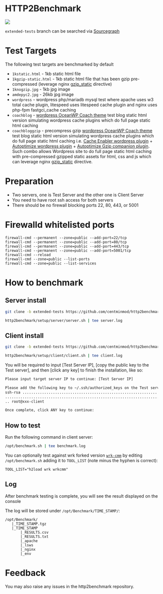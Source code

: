 # HTTP2Benchmark
[<img src="https://img.shields.io/badge/Made%20with-BASH-orange.svg">](https://en.wikipedia.org/wiki/Bash_(Unix_shell)) 

`extended-tests` branch can be searched via [Sourcegraph](https://sourcegraph.com/github.com/centminmod/http2benchmark@extended-tests)

# Test Targets

The following test targets are benchmarked by default

* `1kstatic.html` - 1kb static html file
* `1kgzip-static.html` - 1kb static html file that has been gzip pre-compressed (leverage nginx [gzip_static](https://nginx.org/en/docs/http/ngx_http_gzip_static_module.html#gzip_static) directive)
* `1knogzip.jpg` - 1kb jpg image
* `amdepyc2.jpg` - 26kb jpg image
* `wordpress` - wordpress php/mariadb mysql test where apache uses w3 total cache plugin, litespeed uses litespeed cache plugin and nginx uses php-fpm fastgci_cache caching
* `coachblog` - [wordpress OceanWP Coach theme](https://github.com/centminmod/testpages) test blog static html version simulating wordpress cache plugins which do full page static html caching
* `coachbloggzip` - precompress gzip [wordpress OceanWP Coach theme](https://github.com/centminmod/testpages) test blog static html version simulating wordpress cache plugins which do full page static html caching i.e. [Cache Enabler wordpress plugin](https://wordpress.org/plugins/cache-enabler/) + [Autoptimize wordpress plugin](https://wordpress.org/plugins/autoptimize/) + [Autoptimize Gzip companion plugin](https://github.com/centminmod/autoptimize-gzip). Such combo allows Wordpress site to do full page static html caching with pre-compressed gzipped static assets for html, css and js which can leverage nginx [gzip_static](https://nginx.org/en/docs/http/ngx_http_gzip_static_module.html#gzip_static) directive.

# Preparation 
  - Two servers, one is Test Server and the other one is Client Server
  - You need to have root ssh access for both servers
  - There should be no firewall blocking ports 22, 80, 443, or 5001

# Firewalld whitelisted ports

```
firewall-cmd --permanent --zone=public --add-port=22/tcp
firewall-cmd --permanent --zone=public --add-port=80/tcp
firewall-cmd --permanent --zone=public --add-port=443/tcp
firewall-cmd --permanent --zone=public --add-port=5001/tcp
firewall-cmd --reload
firewall-cmd --zone=public --list-ports
firewall-cmd --zone=public --list-services
```

# How to benchmark
## Server install
``` bash
git clone -b extended-tests https://github.com/centminmod/http2benchmark.git
```
``` bash
http2benchmark/setup/server/server.sh | tee server.log
```

## Client install
``` bash
git clone -b extended-tests https://github.com/centminmod/http2benchmark.git
```
``` bash
http2benchmark/setup/client/client.sh | tee client.log
```

You will be required to input [Test Server IP], [copy the public key to the Test server], and then [click any key] to finish the installation, like so:
``` bash
Please input target server IP to continue: [Test Server IP]
```
``` bash
Please add the following key to ~/.ssh/authorized_keys on the Test server
ssh-rsa .................................................................
.........................................................................
.. root@xxx-client
```
``` bash
Once complete, click ANY key to continue: 
```

## How to test
Run the following command in client server:
``` bash
/opt/benchmark.sh | tee benchmark.log
```

You can optionally test against wrk forked version [`wrk-cmm`](https://github.com/centminmod/wrk/tree/centminmod) by editing `/opt/benchmark.sh` adding it to `TOOL_LIST` (note minus the hyphen is correct):

```
TOOL_LIST="h2load wrk wrkcmm"
```

## Log 
After benchmark testing is complete, you will see the result displayed on the console

The log will be stored under `/opt/Benchmark/TIME_STAMP/`:
```
/opt/Benchmark/
   |_TIME_STAMP.tgz
   |_TIME_STAMP 
       |_RESULTS.csv
       |_RESULTS.txt
       |_apache
       |_lsws
       |_nginx
       |_env
```

# Feedback
You may also raise any issues in the http2benchmark repository.
